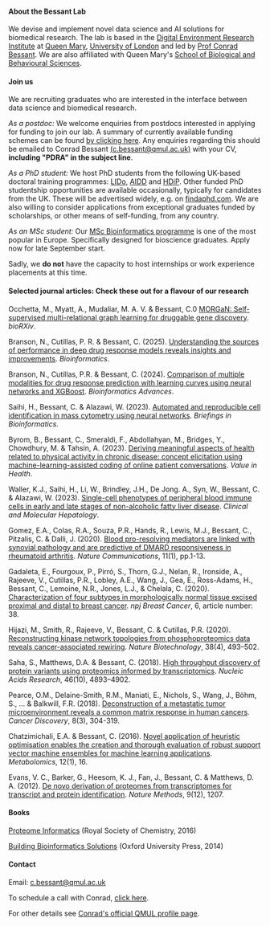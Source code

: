 #### About the Bessant Lab

We devise and implement novel data science and AI solutions for biomedical research. The lab is based in the [Digital Environment Research Institute](https://www.qmul.ac.uk/deri/) at [Queen Mary](http://www.qmul.ac.uk/), [University of London](https://london.ac.uk/) and led by [Prof Conrad Bessant](https://www.linkedin.com/in/conradbessant). We are also affiliated with Queen Mary's [School of Biological and Behavioural Sciences](http://www.sbcs.qmul.ac.uk/).

#### Join us

We are recruiting graduates who are interested in the interface between data science and biomedical research.

*As a postdoc:* We welcome enquiries from postdocs interested in applying for funding to join our lab. A summary of currently available funding schemes can be found [by clicking here](https://www.qmul.ac.uk/sbcs/research/postdoctoral_fellowships/). Any enquiries regarding this should be emailed to Conrad Bessant [(c.bessant@qmul.ac.uk)](mailto:c.bessant@qmul.ac.uk) with your CV, **including "PDRA" in the subject line**.

*As a PhD student:* We host PhD students from the following UK-based doctoral training programmes: [LIDo](https://www.lido-dtp.ac.uk/), [AIDD](https://www.qmul.ac.uk/deri/ukri-aidd-doctoral-training-programme/) and [HDiP](https://www.qmul.ac.uk/wiph/study-with-us/postgraduate-research/wellcome-trust-phd-programme-in-science/). Other funded PhD studentship opportunities are available occasionally, typically for candidates from the UK. These will be advertised widely, e.g. on [findaphd.com](https://www.findaphd.com/phds/?Keywords=%22conrad%20bessant%22). We are also willing to consider applications from exceptional graduates funded by scholarships, or other means of self-funding, from any country.

*As an MSc student:* Our [MSc Bioinformatics programme](https://qmul.ac.uk/msc-bioinfo) is one of the most popular in Europe. Specifically designed for bioscience graduates. Apply now for late September start.

Sadly, we **do not** have the capacity to host internships or work experience placements at this time.

#### Selected journal articles: Check these out for a flavour of our research

Occhetta, M., Myatt, A., Mudaliar, M. A. V. & Bessant, C.0 [MORGaN: Self-supervised multi-relational graph learning for druggable gene discovery](https://www.biorxiv.org/content/10.1101/2025.09.10.675402v1). *bioRXiv*.

Branson, N., Cutillas, P. R. & Bessant, C. (2025). [Understanding the sources of performance in deep drug response models reveals insights and improvements](https://doi.org/10.1093/bioinformatics/btaf255). *Bioinformatics*.

Branson, N., Cutillas, P.R. & Bessant, C. (2024). [Comparison of multiple modalities for drug response prediction with learning curves using neural networks and XGBoost](https://doi.org/10.1093/bioadv/vbad190). *Bioinformatics Advances*.

Saihi, H., Bessant, C. & Alazawi, W. (2023). [Automated and reproducible cell identification in mass cytometry using neural networks](https://doi.org/10.1093/bib/bbad392). *Briefings in Bioinformatics*.

Byrom, B., Bessant, C., Smeraldi, F., Abdollahyan, M., Bridges, Y., Chowdhury, M. & Tahsin, A. (2023). [Deriving meaningful aspects of health related to physical activity in chronic disease: concept elicitation using machine-learning-assisted coding of online patient conversations](https://www.valueinhealthjournal.com/article/S1098-3015(23)00050-5/fulltext). *Value in Health*.

Waller, K.J., Saihi, H., Li, W., Brindley, J.H., De Jong. A., Syn, W., Bessant, C. & Alazawi, W. (2023). [Single-cell phenotypes of peripheral blood immune cells in early and late stages of non-alcoholic fatty liver disease](https://www.e-cmh.org/journal/view.php?doi=10.3350/cmh.2022.0205). *Clinical and Molecular Hepatology*.

Gomez, E.A., Colas, R.A., Souza, P.R., Hands, R., Lewis, M.J., Bessant, C., Pitzalis, C. & Dalli, J. (2020). [Blood pro-resolving mediators are linked with synovial pathology and are predictive of DMARD responsiveness in rheumatoid arthritis](https://www.nature.com/articles/s41467-020-19176-z). *Nature Communications*, 11(1), pp.1-13.

Gadaleta, E., Fourgoux, P., Pirró, S., Thorn, G.J., Nelan, R., Ironside, A., Rajeeve, V., Cutillas, P.R., Lobley, A.E., Wang, J., Gea, E., Ross-Adams, H., Bessant, C., Lemoine, N.R., Jones, L.J., & Chelala, C. (2020). [Characterization of four subtypes in morphologically normal tissue excised proximal and distal to breast cancer](https://doi.org/10.1038/s41523-020-00182-9). *npj Breast Cancer*, 6, article number: 38.

Hijazi, M., Smith, R., Rajeeve, V., Bessant, C. & Cutillas, P.R. (2020). [Reconstructing kinase network topologies from phosphoproteomics data reveals cancer-associated rewiring](https://dx.doi.org/10.1038/s41587-019-0391-9). *Nature Biotechnology*, 38(4), 493–502.

Saha, S., Matthews, D.A. & Bessant, C. (2018). [High throughput discovery of protein variants using proteomics informed by transcriptomics](https://dx.doi.org/10.1093/nar/gky295). *Nucleic Acids Research*, 46(10), 4893–4902.

Pearce, O.M., Delaine-Smith, R.M., Maniati, E., Nichols, S., Wang, J., Böhm, S., ... & Balkwill, F.R. (2018). [Deconstruction of a metastatic tumor microenvironment reveals a common matrix response in human cancers](http://cancerdiscovery.aacrjournals.org/content/8/3/304). *Cancer Discovery*, 8(3), 304-319.

Chatzimichali, E.A. & Bessant, C. (2016). [Novel application of heuristic optimisation enables the creation and thorough evaluation of robust support vector machine ensembles for machine learning applications](https://link.springer.com/article/10.1007/s11306-015-0894-4). *Metabolomics*, 12(1), 16.

Evans, V. C., Barker, G., Heesom, K. J., Fan, J., Bessant, C. & Matthews, D. A. (2012). [De novo derivation of proteomes from transcriptomes for transcript and protein identification](https://www.nature.com/articles/nmeth.2227). *Nature Methods*, 9(12), 1207.

#### Books

[Proteome Informatics](http://pubs.rsc.org/en/content/ebook/978-1-78262-428-8) (Royal Society of Chemistry, 2016)

[Building Bioinformatics Solutions](https://global.oup.com/academic/product/building-bioinformatics-solutions-9780199658565) (Oxford University Press, 2014)

#### Contact

Email: [c.bessant@qmul.ac.uk](mailto:c.bessant@qmul.ac.uk)

To schedule a call with Conrad, [click here](https://outlook.office.com/bookwithme/user/3be31a67401a46b98d783076c1570765@qmul.ac.uk?anonymous&ep=pcard).

For other details see [Conrad's official QMUL profile page](https://www.qmul.ac.uk/sbbs/staff/conradbessant.html).

